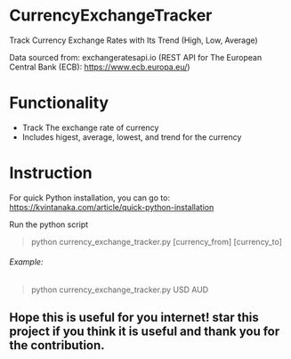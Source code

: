 # CurrencyExchangeTracker
Track Currency Exchange Rates with Its Trend (High, Low, Average)

Data sourced from:
exchangeratesapi.io (REST API for The European Central Bank (ECB): https://www.ecb.europa.eu/)

# Functionality
* Track The exchange rate of currency
* Includes higest, average, lowest, and trend for the currency

# Instruction
For quick Python installation, you can go to:
https://kvintanaka.com/article/quick-python-installation

Run the python script
> python currency_exchange_tracker.py [currency_from] [currency_to]
  
###### Example:
> python currency_exchange_tracker.py USD AUD

## Hope this is useful for you internet! star this project if you think it is useful and thank you for the contribution.

